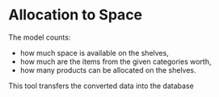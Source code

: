 # Allocation to SpaceThe model counts:- how much space is available on the shelves, - how much are the items from the given categories worth, - how many products can be allocated on the shelves. This tool transfers the converted data into the database 